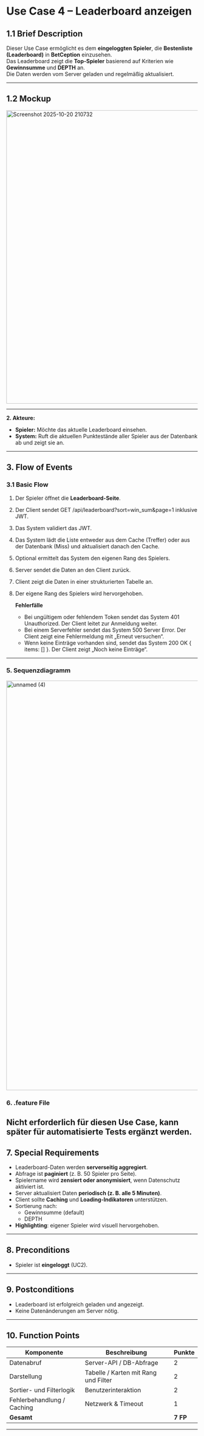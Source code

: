 # Use Case 4 – Leaderboard anzeigen

## 1.1 Brief Description
Dieser Use Case ermöglicht es dem **eingeloggten Spieler**, die **Bestenliste (Leaderboard)** in **BetCeption** einzusehen.  
Das Leaderboard zeigt die **Top-Spieler** basierend auf Kriterien wie **Gewinnsumme** und **DEPTH** an.  
Die Daten werden vom Server geladen und regelmäßig aktualisiert.

---

## 1.2 Mockup
<img width="777" height="772" alt="Screenshot 2025-10-20 210732" src="https://github.com/user-attachments/assets/48b9146b-cad8-4c9d-9773-595836355ed3" />

---
**2. Akteure:**  
- **Spieler:** Möchte das aktuelle Leaderboard einsehen.  
- **System:** Ruft die aktuellen Punktestände aller Spieler aus der Datenbank ab und zeigt sie an.
---

## 3. Flow of Events

### 3.1 Basic Flow
1. Der Spieler öffnet die **Leaderboard-Seite**.
2. Der Client sendet GET /api/leaderboard?sort=win_sum&page=1 inklusive JWT.
3. Das System validiert das JWT.  
4. Das System lädt die Liste entweder aus dem Cache (Treffer) oder aus der Datenbank (Miss) und aktualisiert danach den Cache.
5. Optional ermittelt das System den eigenen Rang des Spielers.
6. Server sendet die Daten an den Client zurück.  
7. Client zeigt die Daten in einer strukturierten Tabelle an.  
8. Der eigene Rang des Spielers wird hervorgehoben.

   **Fehlerfälle**
   - Bei ungültigem oder fehlendem Token sendet das System 401 Unauthorized. Der Client leitet zur Anmeldung weiter.
   - Bei einem Serverfehler sendet das System 500 Server Error. Der Client zeigt eine Fehlermeldung mit „Erneut versuchen“.
   - Wenn keine Einträge vorhanden sind, sendet das System 200 OK { items: [] }. Der Client zeigt „Noch keine Einträge“.

---

### 5. Sequenzdiagramm
<img width="1268" height="1078" alt="unnamed (4)" src="https://github.com/user-attachments/assets/ab4db5bf-89f2-477e-b0c3-193cc537b75e" />



### 6. .feature File
<!--
```
Feature: Leaderboard anzeigen
  Scenario: Spieler öffnet das Leaderboard
    Given der Spieler ist eingeloggt
    When er die Leaderboard-Seite öffnet
    Then werden die Top-Spieler angezeigt
    And sein eigener Rang wird hervorgehoben
```
-->
Nicht erforderlich für diesen Use Case, kann später für automatisierte Tests ergänzt werden.
---

## 7. Special Requirements
- Leaderboard-Daten werden **serverseitig aggregiert**.  
- Abfrage ist **paginiert** (z. B. 50 Spieler pro Seite).  
- Spielername wird **zensiert oder anonymisiert**, wenn Datenschutz aktiviert ist.  
- Server aktualisiert Daten **periodisch (z. B. alle 5 Minuten)**.  
- Client sollte **Caching** und **Loading-Indikatoren** unterstützen.  
- Sortierung nach:
  - Gewinnsumme (default)
  - DEPTH
- **Highlighting**: eigener Spieler wird visuell hervorgehoben.

---

## 8. Preconditions
- Spieler ist **eingeloggt** (UC2).

---

## 9. Postconditions
- Leaderboard ist erfolgreich geladen und angezeigt.  
- Keine Datenänderungen am Server nötig.

---
<!--
### 5.1 Save changes / Sync with server
- Client sendet Anfrage `GET /api/leaderboard?sort=win_sum`  
- Server antwortet mit JSON-Array der Top-Spieler:  
```
[
  { "rank": 1, "username": "AceMaster", "xp": 5400, "level": 12, "wins": 124500 },
  { "rank": 2, "username": "CardKing", "xp": 4800, "level": 11, "wins": 115000 },
  ...
]
```
- Client zeigt eigene Position basierend auf `user_id` zusätzlich an.

---
-->
## 10. Function Points
| Komponente | Beschreibung | Punkte |
|-------------|---------------|--------|
| Datenabruf | Server-API / DB-Abfrage | 2 |
| Darstellung | Tabelle / Karten mit Rang und Filter | 2 |
| Sortier- und Filterlogik | Benutzerinteraktion | 2 |
| Fehlerbehandlung / Caching | Netzwerk & Timeout | 1 |
| **Gesamt** |  | **7 FP** |

---
<!--
## 7. Technische Hinweise
**API-Endpunkte:**
```
GET /api/leaderboard?sort={criteria}&page={n}
Authorization: Bearer <JWT>
```
**Antworten:**
```
200 OK [ { rank, username, xp, level, wins } ]
401 Unauthorized { error: "auth_required" }
500 Internal Server Error { error: "server_error" }
```

**Datenbank (Beispiel):**
```sql
SELECT username, xp, level, total_wins
FROM users
ORDER BY total_wins DESC
LIMIT 50;
```

**Client-Logik:**
- Speichert letzte Serverantwort im Cache.  
- Aktualisiert Daten automatisch alle 5 Minuten.

---
-->
